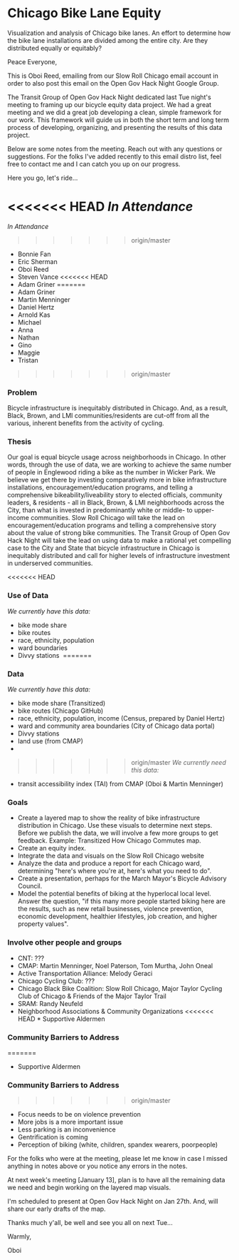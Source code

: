 # Chicago Bike Lane Equity #
Visualization and analysis of Chicago bike lanes. An effort to determine how the bike lane installations are divided among the entire city. Are they distributed equally or equitably?

Peace Everyone,

This is Oboi Reed, emailing from our Slow Roll Chicago email account in order to also post this email on the Open Gov Hack Night Google Group. 

The Transit Group of Open Gov Hack Night dedicated last Tue night's meeting to framing up our bicycle equity data project. We had a great meeting and we did a great job developing a clean, simple framework for our work. This framework will guide us in both the short term and long term process of developing, organizing, and presenting the results of this data project. 

Below are some notes from the meeting. Reach out with any questions or suggestions. For the folks I've added recently to this email distro list, feel free to contact me and I can catch you up on our progress. 

Here you go, let's ride...

<<<<<<< HEAD
_In Attendance​_
=======
_In Attendance_
>>>>>>> origin/master
* Bonnie Fan
* Eric Sherman
* Oboi Reed
* Steven Vance
<<<<<<< HEAD
* Adam Griner​
=======
* Adam Griner
* Martin Menninger
* Daniel Hertz
* Arnold Kas
* Michael
* Anna
* Nathan
* Gino
* Maggie
* Tristan
>>>>>>> origin/master

### Problem

Bicycle infrastructure is inequitably distributed in Chicago. And, as a result, Black, Brown, and LMI communities/residents are cut-off from all the various, inherent benefits from the activity of cycling.

### Thesis

Our goal is equal bicycle usage across neighborhoods in Chicago. In other words, through the use of data, we are working to achieve the same number of people in Englewood riding a bike as the number in Wicker Park. We believe we get there by investing comparatively more in bike infrastructure​ installations, encouragement/education programs, and telling a comprehensive bikeability/liveability ​story​ to elected officials, community leaders, & residents - all in Black, Brown, & LMI neighborhoods across the City, than what is invested in predominantly white or middle- to upper-income communities. Slow Roll Chicago will take the lead on ​encouragement​/education programs​ and telling a comprehensive ​story about the value of strong bike communities. The Transit Group of Open Gov Hack Night will take the lead on using data to make a rational yet compelling case to the City and State that bicycle infrastructure in Chicago is inequitably distributed and call for higher levels of infrastructure investment in underserved communities. 

<<<<<<< HEAD
### Use of ​Data

_W​e ​currently ​have​ this data​:_
* bike mode share
* bike routes
* race, ethnicity, population
* ward boundaries
* Divvy​ stations​
​
=======
### Data
 
_We currently have this data:_
* bike mode share (Transitized)
* bike routes (Chicago GitHub)
* race, ethnicity, population, income (Census, prepared by Daniel Hertz)
* ward and community area boundaries (City of Chicago data portal)
* Divvy stations
* land use (from CMAP)
* 
>>>>>>> origin/master
_We currently need this data:_
* transit accessibility index (TAI) from CMAP​ (Oboi & Martin Menninger)

### Goals

* Create a layered map to show the reality of bike infrastructure distribution in Chicago. Use ​these visuals to determine next steps. Before​ we publish the data, we will involve a ​few more groups to get feedback. Example: Transitized How Chicago Commutes map. 
* Create an equity index. 
* Integrate the data and visuals on the Slow Roll Chicago website
* Analyze the data and produce a report for each Chicago ward, determining "here's where you're at, here's what you need to do".
* Create a presentation​, perhaps for the March Mayor's Bicycle Advisory Council.
* Model the potential benefits of biking ​at the hyperlocal local level. Answer the question, "if this many more people started biking here​ are the results, such as new retail businesses​, violence prevention, economic development, healthier lifestyles, job​ creation, and higher property values".​​​

### Involve other people and groups
* CNT: ???
* CMAP: Martin Menninger, Noel Paterson, Tom Murtha, John Oneal
* Active Transportation Alliance: Melody Geraci
* Chicago Cycling Club: ???
* Chicago Black Bike Coalition: Slow Roll Chicago, Major Taylor Cycling Club of Chicago & Friends of the Major Taylor Trail
* SRAM: Randy Neufeld
* Neighborhood Associations & Community Organizations
<<<<<<< HEAD
​* Supportive Aldermen​

### Community Barriers​ to Address​
=======
* Supportive Aldermen

### Community Barriers to Address
>>>>>>> origin/master

* Focus needs to be on violence prevention
* More jobs is a more important issue
* Less parking is an inconvenience
* Gentrification is coming
* Perception of biking (white, children, spandex​ wearers​, poor​ people​) 

For the folks who were at the meeting, please let me know in case I missed anything in notes above or you notice any errors in the notes. 

At next week's meeting [January 13], plan is to have all the remaining data we need and begin working on the layered map visuals. 

I'm scheduled to present at Open Gov Hack Night on Jan 27th. And, will share our early drafts of the map. 

Thanks much y'all, be well and see you all on next Tue...

Warmly,

Oboi
